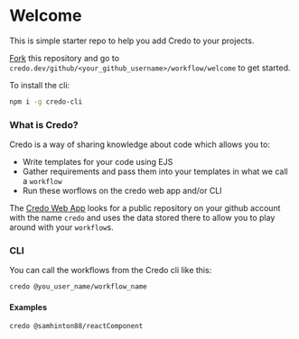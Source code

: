 # Welcome

This is simple starter repo to help you add Credo to your projects.

[Fork](https://github.com/credo-github/credo/fork) this repository and go to `credo.dev/github/<your_github_username>/workflow/welcome` to get started.

To install the cli:
```sh
npm i -g credo-cli
```

### What is Credo?

Credo is a way of sharing knowledge about code which allows you to:
- Write templates for your code using EJS
- Gather requirements and pass them into your templates in what we call a `workflow`
- Run these worflows on the credo web app and/or CLI

The [Credo Web App](https://www.credo.dev) looks for a public repository on your github account with the name `credo` and uses the data stored there to allow you to play around with your `workflow`s.

### CLI

You can call the workflows from the Credo cli like this:
```sh
credo @you_user_name/workflow_name
```

#### Examples

```sh
credo @samhinton88/reactComponent
```